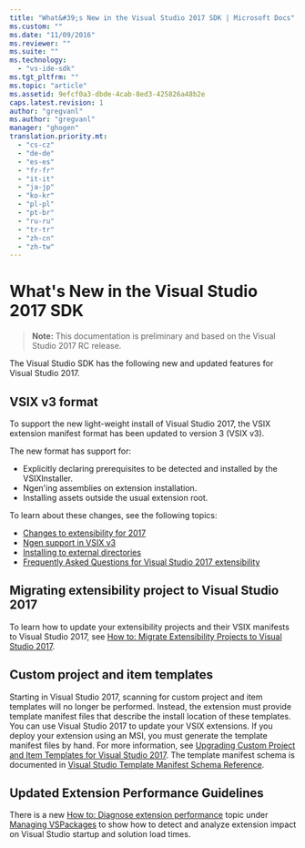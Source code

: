 ```yaml
---
title: "What&#39;s New in the Visual Studio 2017 SDK | Microsoft Docs"
ms.custom: ""
ms.date: "11/09/2016"
ms.reviewer: ""
ms.suite: ""
ms.technology:
  - "vs-ide-sdk"
ms.tgt_pltfrm: ""
ms.topic: "article"
ms.assetid: 9efcf0a3-dbde-4cab-8ed3-425826a48b2e
caps.latest.revision: 1
author: "gregvanl"
ms.author: "gregvanl"
manager: "ghogen"
translation.priority.mt:
  - "cs-cz"
  - "de-de"
  - "es-es"
  - "fr-fr"
  - "it-it"
  - "ja-jp"
  - "ko-kr"
  - "pl-pl"
  - "pt-br"
  - "ru-ru"
  - "tr-tr"
  - "zh-cn"
  - "zh-tw"
---
```

# What&#39;s New in the Visual Studio 2017 SDK

>**Note:** This documentation is preliminary and based on the Visual Studio 2017 RC release.

The Visual Studio SDK has the following new and updated features for Visual Studio 2017.

## VSIX v3 format

To support the new light-weight install of Visual Studio 2017, the VSIX extension manifest format has been updated to version 3 (VSIX v3).

The new format has support for:

* Explicitly declaring prerequisites to be detected and installed by the VSIXInstaller.
* Ngen'ing assemblies on extension installation.
* Installing assets outside the usual extension root.

To learn about these changes, see the following topics:

* [Changes to extensibility for 2017](breaking-changes-2017.md)
* [Ngen support in VSIX v3](ngen-support.md)
* [Installing to external directories](set-install-root.md)
* [Frequently Asked Questions for Visual Studio 2017 extensibility](faq-2017.md)

## Migrating extensibility project to Visual Studio 2017

To learn how to update your extensibility projects and their VSIX manifests to Visual Studio 2017, see [How to: Migrate Extensibility Projects to Visual Studio 2017](how-to-migrate-extensibility-projects-to-visual-studio-2017.md).

## Custom project and item templates

Starting in Visual Studio 2017, scanning for custom project and item templates will no longer be performed. Instead, the extension must provide template manifest files that describe the install location of these templates. You can use Visual Studio 2017 to update your VSIX extensions. If you deploy your extension using an MSI, you must generate the template manifest files by hand. For more information, see [Upgrading Custom Project and Item Templates for Visual Studio 2017](../extensibility/upgrading-custom-project-and-item-templates-for-visual-studio-2017.md). The template manifest schema is documented in [Visual Studio Template Manifest Schema Reference](../extensibility/visual-studio-template-manifest-schema-reference.md).

## Updated Extension Performance Guidelines

There is a new [How to: Diagnose extension performance](how-to-diagnose-extension-performance.md) topic under [Managing VSPackages](managing-vspackages.md) to show how to detect and analyze extension impact on Visual Studio startup and solution load times.
